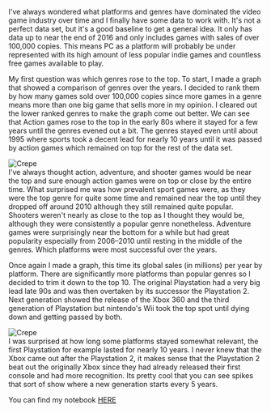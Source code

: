 I've always wondered what platforms and genres have dominated the video game industry over time and I finally have some data to work with. It's not a perfect data set, but it's a good baseline to get a general idea. It only has data up to near the end of 2016 and only includes games with sales of over 100,000 copies. This means PC as a platform will probably be under represented with its high amount of less popular indie games and countless free games available to play.

My first question was which genres rose to the top. To start, I made a graph that showed a comparison of genres over the years. I decided to rank them by how many games sold over 100,000 copies since more games in a genre means more than one big game that sells more in my opinion. I cleared out the lower ranked genres to make the graph come out better. We can see that Action games rose to the top in the early 80s where it stayed for a few years until the genres evened out a bit. The genres stayed even until about 1995 where sports took a decent lead for nearly 10 years until it was passed by action games which remained on top for the rest of the data set.

![Crepe](https://cdn-images-1.medium.com/max/800/1*Q5zBl-UCfqqLFb6FPPZjJQ.png)
<br>
I've always thought action, adventure, and shooter games would be near the top and sure enough action games were on top or close by the entire time. What surprised me was how prevalent sport games were, as they were the top genre for quite some time and remained near the top until they dropped off around 2010 although they still remained quite popular. Shooters weren't nearly as close to the top as I thought they would be, although they were consistently a popular genre nonetheless. Adventure games were surprisingly near the bottom for a while but had great popularity especially from 2006–2010 until resting in the middle of the genres.
Which platforms were most successful over the years.

Once again I made a graph, this time its global sales (in millions) per year by platform. There are significantly more platforms than popular genres so I decided to trim it down to the top 10. The original Playstation had a very big lead late 90s and was then overtaken by its successor the Playstation 2. Next generation showed the release of the Xbox 360 and the third generation of Playstation but nintendo's Wii took the top spot until dying down and getting passed by both.

![Crepe](https://cdn-images-1.medium.com/max/800/1*qwzEuAYGf4TkzcshGtvRVw.png)
<br>
I was surprised at how long some platforms stayed somewhat relevant, the first Playstation for example lasted for nearly 10 years. I never knew that the Xbox came out after the Playstation 2, it makes sense that the Playstation 2 beat out the originally Xbox since they had already released their first console and had more recognition. Its pretty cool that you can see spikes that sort of show where a new generation starts every 5 years.

You can find my notebook <a href="https://colab.research.google.com/drive/1K6ZcIgU8IowdGWZfEcZ-7ph_Yz4XGxP-?usp=sharing">HERE</a>    
